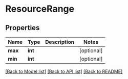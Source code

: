 # ResourceRange

## Properties
Name | Type | Description | Notes
------------ | ------------- | ------------- | -------------
**max** | **int** |  | [optional] 
**min** | **int** |  | [optional] 

[[Back to Model list]](../README.md#documentation-for-models) [[Back to API list]](../README.md#documentation-for-api-endpoints) [[Back to README]](../README.md)



